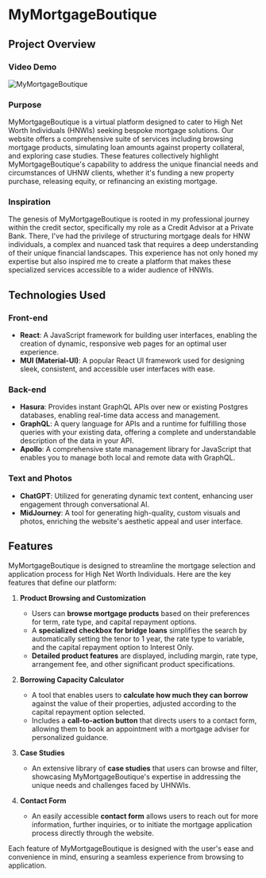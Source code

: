 # MyMortgageBoutique

## Project Overview

### Video Demo

![MyMortgageBoutique](https://www.loom.com/share/72b56b3e65b24c73b8a4c37302c613ff?sid=56faf5e3-4d85-4159-9b5f-df8cc4315db3)

### Purpose

MyMortgageBoutique is a virtual platform designed to cater to High Net Worth Individuals (HNWIs) seeking bespoke mortgage solutions. Our website offers a comprehensive suite of services including browsing mortgage products, simulating loan amounts against property collateral, and exploring case studies. These features collectively highlight MyMortgageBoutique's capability to address the unique financial needs and circumstances of UHNW clients, whether it's funding a new property purchase, releasing equity, or refinancing an existing mortgage.

### Inspiration

The genesis of MyMortgageBoutique is rooted in my professional journey within the credit sector, specifically my role as a Credit Advisor at a Private Bank. There, I've had the privilege of structuring mortgage deals for HNW individuals, a complex and nuanced task that requires a deep understanding of their unique financial landscapes. This experience has not only honed my expertise but also inspired me to create a platform that makes these specialized services accessible to a wider audience of HNWIs.

## Technologies Used

### Front-end

- **React**: A JavaScript framework for building user interfaces, enabling the creation of dynamic, responsive web pages for an optimal user experience.
- **MUI (Material-UI)**: A popular React UI framework used for designing sleek, consistent, and accessible user interfaces with ease.

### Back-end

- **Hasura**: Provides instant GraphQL APIs over new or existing Postgres databases, enabling real-time data access and management.
- **GraphQL**: A query language for APIs and a runtime for fulfilling those queries with your existing data, offering a complete and understandable description of the data in your API.
- **Apollo**: A comprehensive state management library for JavaScript that enables you to manage both local and remote data with GraphQL.

### Text and Photos

- **ChatGPT**: Utilized for generating dynamic text content, enhancing user engagement through conversational AI.
- **MidJourney**: A tool for generating high-quality, custom visuals and photos, enriching the website's aesthetic appeal and user interface.

## Features

MyMortgageBoutique is designed to streamline the mortgage selection and application process for High Net Worth Individuals. Here are the key features that define our platform:

1. **Product Browsing and Customization**

   - Users can **browse mortgage products** based on their preferences for term, rate type, and capital repayment options.
   - A **specialized checkbox for bridge loans** simplifies the search by automatically setting the tenor to 1 year, the rate type to variable, and the capital repayment option to Interest Only.
   - **Detailed product features** are displayed, including margin, rate type, arrangement fee, and other significant product specifications.

2. **Borrowing Capacity Calculator**

   - A tool that enables users to **calculate how much they can borrow** against the value of their properties, adjusted according to the capital repayment option selected.
   - Includes a **call-to-action button** that directs users to a contact form, allowing them to book an appointment with a mortgage adviser for personalized guidance.

3. **Case Studies**

   - An extensive library of **case studies** that users can browse and filter, showcasing MyMortgageBoutique's expertise in addressing the unique needs and challenges faced by UHNWIs.

4. **Contact Form**
   - An easily accessible **contact form** allows users to reach out for more information, further inquiries, or to initiate the mortgage application process directly through the website.

Each feature of MyMortgageBoutique is designed with the user's ease and convenience in mind, ensuring a seamless experience from browsing to application.
